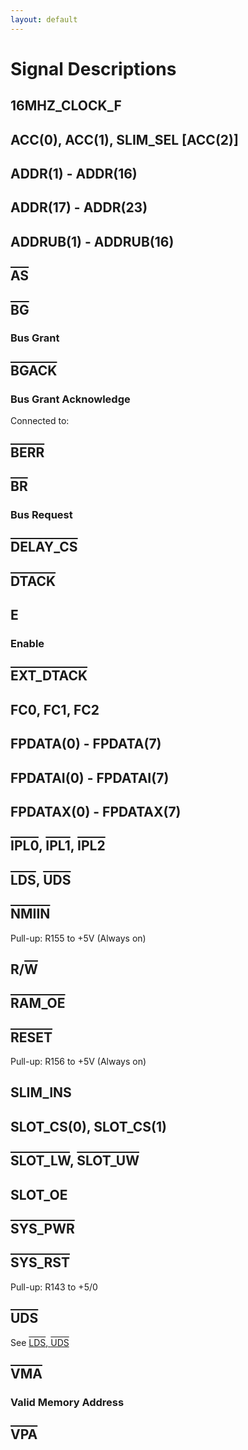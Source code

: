```yaml
---
layout: default
---
```


# Signal Descriptions

## 16MHZ_CLOCK_F

## ACC(0), ACC(1), SLIM_SEL [ACC(2)]

## ADDR(1) - ADDR(16)

## ADDR(17) - ADDR(23)

## ADDRUB(1) - ADDRUB(16)

## <span style="text-decoration:overline">AS</span>

## <span style="text-decoration:overline">BG</span>
### Bus Grant

## <span style="text-decoration:overline">BGACK</span>
### Bus Grant Acknowledge

Connected to:

## <span style="text-decoration:overline">BERR</span>

## <span style="text-decoration:overline">BR</span>
### Bus Request

## <span style="text-decoration:overline">DELAY_CS</span>

## <span style="text-decoration:overline">DTACK</span>

## E
### Enable

## <span style="text-decoration:overline">EXT_DTACK</span>

## FC0, FC1, FC2

## FPDATA(0) - FPDATA(7)

## FPDATAI(0) - FPDATAI(7)

## FPDATAX(0) - FPDATAX(7)

## <span style="text-decoration:overline">IPL0</span>, <span style="text-decoration:overline">IPL1</span>, <span style="text-decoration:overline">IPL2</span>

## <span style="text-decoration:overline">LDS</span>, <span style="text-decoration:overline">UDS</span>

## <span style="text-decoration:overline">NMIIN</span>

Pull-up: R155 to +5V (Always on)

## R/<span style="text-decoration:overline">W</span>

## <span style="text-decoration:overline">RAM_OE</span>

## <span style="text-decoration:overline">RESET</span>

Pull-up: R156 to +5V (Always on)

## SLIM_INS

## SLOT_CS(0), SLOT_CS(1)

## <span style="text-decoration:overline">SLOT_LW</span>, <span style="text-decoration:overline">SLOT_UW</span>

## SLOT_OE

## <span style="text-decoration:overline">SYS_PWR</span>

## <span style="text-decoration:overline">SYS_RST</span>

Pull-up: R143 to +5/0

## <span style="text-decoration:overline">UDS</span>
See [<span style="text-decoration:overline">LDS</span>, <span style="text-decoration:overline">UDS</span>](#lds-uds)

## <span style="text-decoration:overline">VMA</span>
### Valid Memory Address

## <span style="text-decoration:overline">VPA</span>